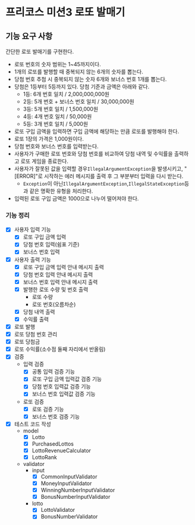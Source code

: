 # **프리코스 미션3 로또 발매기**

## **기능 요구 사항**

간단한 로또 발매기를 구현한다.

- 로또 번호의 숫자 범위는 1~45까지이다.
- 1개의 로또를 발행할 때 중복되지 않는 6개의 숫자를 뽑는다.
- 당첨 번호 추첨 시 중복되지 않는 숫자 6개와 보너스 번호 1개를 뽑는다.
- 당첨은 1등부터 5등까지 있다. 당첨 기준과 금액은 아래와 같다.
    - 1등: 6개 번호 일치 / 2,000,000,000원
    - 2등: 5개 번호 + 보너스 번호 일치 / 30,000,000원
    - 3등: 5개 번호 일치 / 1,500,000원
    - 4등: 4개 번호 일치 / 50,000원
    - 5등: 3개 번호 일치 / 5,000원
- 로또 구입 금액을 입력하면 구입 금액에 해당하는 만큼 로또를 발행해야 한다.
- 로또 1장의 가격은 1,000원이다.
- 당첨 번호와 보너스 번호를 입력받는다.
- 사용자가 구매한 로또 번호와 당첨 번호를 비교하여 당첨 내역 및 수익률을 출력하고 로또 게임을 종료한다.
- 사용자가 잘못된 값을 입력할 경우`IllegalArgumentException`을 발생시키고, "[ERROR]"로 시작하는 에러 메시지를 출력 후 그 부분부터 입력을 다시 받는다.
    - `Exception`이 아닌`IllegalArgumentException`,`IllegalStateException`등과 같은 명확한 유형을 처리한다.
- 입력된 로또 구입 금액은 1000으로 나누어 떨어져야 한다.

### **기능 정리**

- [x]  사용자 입력 기능
    - [x]  로또 구입 금액 입력
    - [x]  당첨 번호 입력(쉼표 기준)
    - [x]  보너스 번호 입력
- [x]  사용자 출력 기능
    - [x]  로또 구입 금액 입력 안내 메시지 출력
    - [x]  당첨 번호 입력 안내 메시지 출력
    - [x]  보너스 번호 입력 안내 메시지 출력
    - [x]  발행한 로또 수량 및 번호 출력
        - 로또 수량
        - 로또 번호(오름차순)
    - [x]  당첨 내역 출력
    - [x]  수익률 출력
- [x]  로또 발행
- [x]  로또 당첨 번호 관리
- [x]  로또 당첨금
- [x]  로또 수익률(소수점 둘째 자리에서 반올림)
- [x]  검증
    - 입력 검증
        - [x]  공통 입력 검증 기능
        - [x]  로또 구입 금액 입력값 검증 기능
        - [x]  당첨 번호 입력값 검증 기능
        - [x]  보너스 번호 입력값 검증 기능
    - 로또 검증
        - [x]  로또 검증 기능
        - [x]  보너스 번호 검증 기능
- [x]  테스트 코드 작성
    - model
        - [x]  Lotto
        - [x]  PurchasedLottos
        - [x]  LottoRevenueCalculator
        - [x]  LottoRank
    - validator
        - input
            - [x]  CommonInputValidator
            - [x]  MoneyInputValidator
            - [x]  WinningNumberInputValidator
            - [x]  BonusNumberInputValidator
        - lotto
            - [x]  LottoValidator
            - [x]  BonusNumberValidator
